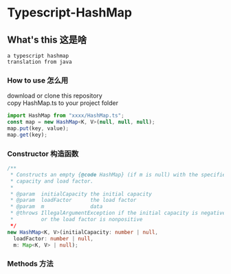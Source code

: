 # Typescript-HashMap

## What's this 这是啥
```
a typescript hashmap
translation from java
```

### How to use 怎么用
download or clone this repository </br>
copy HashMap.ts to your project folder
```typescript
import HashMap from "xxxx/HashMap.ts";
const map = new HashMap<K, V>(null, null, null);
map.put(key, value);
map.get(key);
```
### Constructor 构造函数
```typescript
/**
 * Constructs an empty {@code HashMap} (if m is null) with the specified initial
 * capacity and load factor.
 *
 * @param  initialCapacity the initial capacity
 * @param  loadFactor      the load factor
 * @param  m               data
 * @throws IllegalArgumentException if the initial capacity is negative
 *         or the load factor is nonpositive
 */
new HashMap<K, V>(initialCapacity: number | null,
  loadFactor: number | null,
  m: Map<K, V> | null);
```

### Methods 方法
```

```
